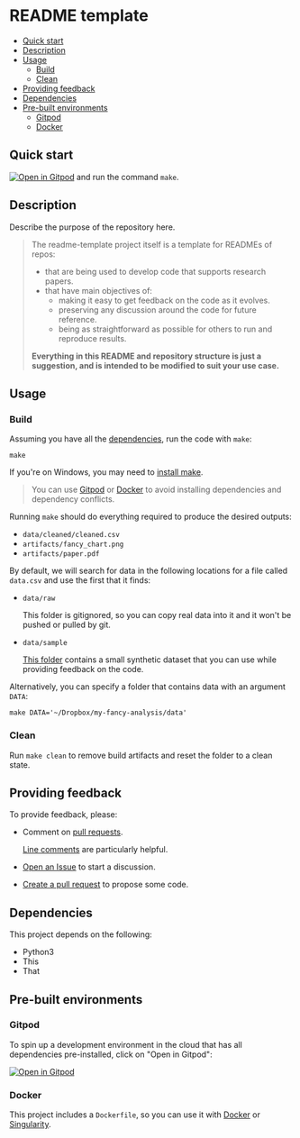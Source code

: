 # README template

- [Quick start](#quick-start)
- [Description](#description)
- [Usage](#usage)
  - [Build](#build)
  - [Clean](#clean)
- [Providing feedback](#providing-feedback)
- [Dependencies](#dependencies)
- [Pre-built environments](#pre-built-environments)
  - [Gitpod](#gitpod)
  - [Docker](#docker)

## Quick start

[![Open in Gitpod](https://gitpod.io/button/open-in-gitpod.svg)](https://gitpod.io/#https://github.com/boothresearch/my-fancy-analysis) and run the command `make`.

## Description

Describe the purpose of the repository here.

> The readme-template project itself is a template for READMEs of repos:
>
> - that are being used to develop code that supports research papers.
> - that have main objectives of:
>    - making it easy to get feedback on the code as it evolves.
>    - preserving any discussion around the code for future reference.
>    - being as straightforward as possible for others to run and reproduce results.
>
> **Everything in this README and repository structure is just a suggestion, and is intended to be modified to suit your use case.**

## Usage

### Build

Assuming you have all the [dependencies](#dependencies), run the code with `make`:

```
make
```

If you're on Windows, you may need to [install make](http://gnuwin32.sourceforge.net/packages/make.htm).

> You can use [Gitpod](#gitpod) or [Docker](#docker) to avoid installing dependencies and dependency conflicts.

Running `make` should do everything required to produce the desired outputs:

 - `data/cleaned/cleaned.csv`
 - `artifacts/fancy_chart.png`
 - `artifacts/paper.pdf`

By default, we will search for data in the following locations for a file called `data.csv` and use the first that it finds:

 - `data/raw`

    This folder is gitignored, so you can copy real data into it and it won't be pushed or pulled by git.
 - `data/sample`

    [This folder](data/sample) contains a small synthetic dataset that you can use while providing feedback on the code.

Alternatively, you can specify a folder that contains data with an argument `DATA`:

```
make DATA='~/Dropbox/my-fancy-analysis/data'
```

### Clean

Run `make clean` to remove build artifacts and reset the folder to a clean state.


## Providing feedback

To provide feedback, please:

 - Comment on [pull requests](https://docs.github.com/en/github/collaborating-with-pull-requests/reviewing-changes-in-pull-requests/commenting-on-a-pull-request).
    
    [Line comments](https://docs.github.com/en/github/collaborating-with-pull-requests/reviewing-changes-in-pull-requests/commenting-on-a-pull-request#adding-line-comments-to-a-pull-request) are particularly helpful.
 - [Open an Issue](https://docs.github.com/en/issues/tracking-your-work-with-issues/creating-an-issue) to start a discussion.
 - [Create a pull request](https://docs.github.com/en/github/collaborating-with-pull-requests/proposing-changes-to-your-work-with-pull-requests/creating-a-pull-request) to propose some code.

## Dependencies

This project depends on the following:

 - Python3
 - This
 - That

## Pre-built environments

### Gitpod

To spin up a development environment in the cloud that has all dependencies pre-installed, click on "Open in Gitpod":

[![Open in Gitpod](https://gitpod.io/button/open-in-gitpod.svg)](https://gitpod.io/#https://github.com/boothresearch/my-fancy-analysis)

### Docker

This project includes a `Dockerfile`, so you can use it with [Docker](https://docs.docker.com/get-docker/) or [Singularity](https://sylabs.io/guides/2.6/user-guide/quick_start.html).

